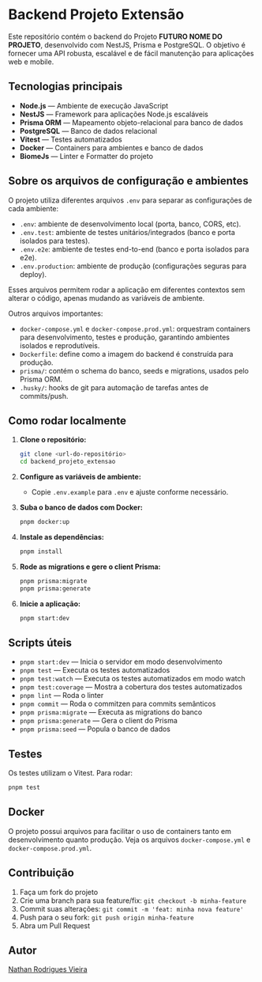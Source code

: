 # Backend Projeto Extensão

Este repositório contém o backend do Projeto **FUTURO NOME DO PROJETO**, desenvolvido com NestJS, Prisma e PostgreSQL. O objetivo é fornecer uma API robusta, escalável e de fácil manutenção para aplicações web e mobile.

## Tecnologias principais

- **Node.js** — Ambiente de execução JavaScript
- **NestJS** — Framework para aplicações Node.js escaláveis
- **Prisma ORM** — Mapeamento objeto-relacional para banco de dados
- **PostgreSQL** — Banco de dados relacional
- **Vitest** — Testes automatizados
- **Docker** — Containers para ambientes e banco de dados
- **BiomeJs** — Linter e Formatter do projeto
  
## Sobre os arquivos de configuração e ambientes

O projeto utiliza diferentes arquivos `.env` para separar as configurações de cada ambiente:

- `.env`: ambiente de desenvolvimento local (porta, banco, CORS, etc).
- `.env.test`: ambiente de testes unitários/integrados (banco e porta isolados para testes).
- `.env.e2e`: ambiente de testes end-to-end (banco e porta isolados para e2e).
- `.env.production`: ambiente de produção (configurações seguras para deploy).

Esses arquivos permitem rodar a aplicação em diferentes contextos sem alterar o código, apenas mudando as variáveis de ambiente.

Outros arquivos importantes:

- `docker-compose.yml` e `docker-compose.prod.yml`: orquestram containers para desenvolvimento, testes e produção, garantindo ambientes isolados e reprodutíveis.
- `Dockerfile`: define como a imagem do backend é construída para produção.
- `prisma/`: contém o schema do banco, seeds e migrations, usados pelo Prisma ORM.
- `.husky/`: hooks de git para automação de tarefas antes de commits/push.

## Como rodar localmente

1. **Clone o repositório:**

   ```sh
   git clone <url-do-repositório>
   cd backend_projeto_extensao
   ```

2. **Configure as variáveis de ambiente:**
   - Copie `.env.example` para `.env` e ajuste conforme necessário.

3. **Suba o banco de dados com Docker:**

   ```sh
   pnpm docker:up
   ```

4. **Instale as dependências:**

   ```sh
   pnpm install
   ```

5. **Rode as migrations e gere o client Prisma:**

   ```sh
   pnpm prisma:migrate
   pnpm prisma:generate
   ```

6. **Inicie a aplicação:**

   ```sh
   pnpm start:dev
   ```

## Scripts úteis

- `pnpm start:dev` — Inicia o servidor em modo desenvolvimento
- `pnpm test` — Executa os testes automatizados
- `pnpm test:watch` — Executa os testes automatizados em modo watch
- `pnpm test:coverage` — Mostra a cobertura dos testes automatizados
- `pnpm lint` — Roda o linter
- `pnpm commit` — Roda o commitzen para commits semânticos
- `pnpm prisma:migrate` — Executa as migrations do banco
- `pnpm prisma:generate` — Gera o client do Prisma
- `pnpm prisma:seed` — Popula o banco de dados

## Testes

Os testes utilizam o Vitest. Para rodar:

```sh
pnpm test
```

## Docker

O projeto possui arquivos para facilitar o uso de containers tanto em desenvolvimento quanto produção. Veja os arquivos `docker-compose.yml` e `docker-compose.prod.yml`.

## Contribuição

1. Faça um fork do projeto
2. Crie uma branch para sua feature/fix: `git checkout -b minha-feature`
3. Commit suas alterações: `git commit -m 'feat: minha nova feature'`
4. Push para o seu fork: `git push origin minha-feature`
5. Abra um Pull Request

## Autor

[Nathan Rodrigues Vieira](https://github.com/NathanRodriguesVieira99)
